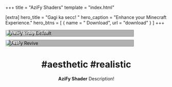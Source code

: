 +++
title = "AziFy Shaders"
template = "index.html"

[extra]
hero_title = "Gagi ka secc! <i class='hero__title-hat fa-solid fa-wand-magic-sparkles'></i>"
hero_caption = "Enhance your Minecraft Experience."
hero_btns = [
    { name = "<i class='fa fa-download'></i> Download", url = "download" }
]
+++



<div style="width: 100%; display: flex; flex-wrap: wrap; gap: 10px;">
  <div class="explorecard" onclick="location.href='download'">
    <img src="https://raw.githubusercontent.com/Aziangelo/AF-TrulyDefault/main/azifyss/ss1.jpg" alt="AziFy Truly Default">
    <h2>AziFy Truly Default</h2>
    <p>New Update v3.0!</p>
  </div>

  <div class="explorecard" onclick="location.href='download'">
    <img src="https://raw.githubusercontent.com/Aziangelo/AF-TrulyDefault/main/azifyss/ss2.jpg" alt="AziFy Revive">
    <h2>AziFy Revive</h2>
    <p>Test</p>
  </div>
</div>




<div style="text-align: center;">

# #aesthetic #realistic 

**AziFy Shader** Description!

</div>


<style>

.hero__title {
  background: linear-gradient(80deg, hsl(10,100%,60%) 0%, hsl(140,100%,60%) 100%);
  background-clip: text;
  -webkit-background-clip: text;
  -webkit-text-fill-color: transparent;
  position: relative;
  display: inline-block;
  overflow: hidden;
}

.hero__title::after {
  content: '';
  position: absolute;
  top: 0;
  left: -100%;
  width: 200%;
  height: 100%;
  background: linear-gradient(120deg, transparent, rgba(255, 255, 255, 0.6), transparent);
  animation: shine 3s infinite;
  mix-blend-mode: overlay;
}

@keyframes shine {
  0% { left: -210%; }
  50% { left: 100%; }
  100% { left: 100%; }
}

.hero__title-hat {
  font-size: 56px;
  animation-name: rotating;
  animation-duration: 5s;
  animation-iteration-count: infinite;
  animation-timing-function: ease-in-out;
}

@keyframes rotating {
  0% { transform: rotate(0deg); opacity: 1.0; }
  92% { transform: rotate(0deg); opacity: 0.5; }
  100% { transform: rotate(360deg); opacity: 1.0; }
}

.explorecard {
  transition: transform 0.2s ease;
}

.explorecard:active {
  transform: translateY(-10px);
}

.explorecard {
  position: relative;
  display: inline-block;
  overflow: hidden;
  width: 100%;
  max-width: 400px;
  cursor: pointer;
}

.explorecard img {
  width: 100%;
  height: auto;
  display: block;
}

.explorecard h2, .explorecard p {
  position: absolute;
  left: 10px;
  color: white;
  margin: 0;
  padding: 5px;
  background-color: rgba(0, 0, 0, 0.3);
  width: calc(100% - 20px);
}

.explorecard h2 {
  bottom: 30px;
}

.explorecard p {
  bottom: 0px;
}


</style>
